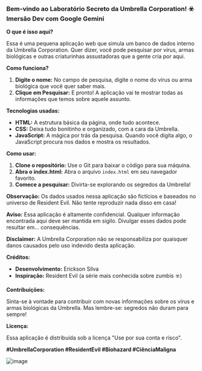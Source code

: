 ### **Bem-vindo ao Laboratório Secreto da Umbrella Corporation!** ☣️  Imersão Dev com Google Gemini

**O que é isso aqui?**

Essa é uma pequena aplicação web que simula um banco de dados interno da Umbrella Corporation. Quer dizer, você pode pesquisar por vírus, armas biológicas e outras criaturinhas assustadoras que a gente cria por aqui. 

**Como funciona?**

1. **Digite o nome:** No campo de pesquisa, digite o nome do vírus ou arma biológica que você quer saber mais.
2. **Clique em Pesquisar:** E pronto! A aplicação vai te mostrar todas as informações que temos sobre aquele assunto.

**Tecnologias usadas:**

* **HTML:** A estrutura básica da página, onde tudo acontece.
* **CSS:** Deixa tudo bonitinho e organizado, com a cara da Umbrella.
* **JavaScript:** A mágica por trás da pesquisa. Quando você digita algo, o JavaScript procura nos dados e mostra os resultados.

**Como usar:**

1. **Clone o repositório:** Use o Git para baixar o código para sua máquina.
2. **Abra o index.html:** Abra o arquivo `index.html` em seu navegador favorito.
3. **Comece a pesquisar:** Divirta-se explorando os segredos da Umbrella!

**Observação:** Os dados usados nessa aplicação são fictícios e baseados no universo de Resident Evil. Não tente reproduzir nada disso em casa! 

**Aviso:** Essa aplicação é altamente confidencial. Qualquer informação encontrada aqui deve ser mantida em sigilo. Divulgar esses dados pode resultar em... consequências. 

**Disclaimer:** A Umbrella Corporation não se responsabiliza por quaisquer danos causados pelo uso indevido desta aplicação.

**Créditos:**

* **Desenvolvimento:** Erickson Silva
* **Inspiração:** Resident Evil (a série mais conhecida sobre zumbis ☣️)

**Contribuições:**

Sinta-se à vontade para contribuir com novas informações sobre os vírus e armas biológicas da Umbrella. Mas lembre-se: segredos não duram para sempre!

**Licença:**

Essa aplicação é distribuída sob a licença "Use por sua conta e risco".

**#UmbrellaCorporation #ResidentEvil #Biohazard #CiênciaMaligna**

![image](https://github.com/user-attachments/assets/75ac13ce-fa20-4e2b-b254-2fc110c39ee0)
